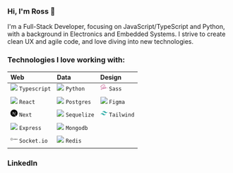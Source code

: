 ### Hi, I'm Ross 👋

I'm a Full-Stack Developer, focusing on JavaScript/TypeScript and Python, with a background in Electronics and Embedded Systems. I strive to create clean UX and agile code, and love diving into new technologies. 

### Technologies I love working with:
| Web | Data | Design |
| :--- | :--- | :--- |
| <img width="16px" src="https://cdn.jsdelivr.net/gh/devicons/devicon/icons/typescript/typescript-original.svg" />  `Typescript` | <img width="16px" src="https://cdn.jsdelivr.net/gh/devicons/devicon/icons/python/python-original.svg" />  `Python` | <img width="16px" src="https://raw.githubusercontent.com/devicons/devicon/2ae2a900d2f041da66e950e4d48052658d850630/icons/sass/sass-original.svg" />  `Sass` |
| | |
| <img width="16px" src="https://cdn.jsdelivr.net/gh/devicons/devicon/icons/react/react-original.svg" />  `React` | <img width="16px" src="https://cdn.jsdelivr.net/gh/devicons/devicon/icons/postgresql/postgresql-original.svg" />  `Postgres` | <img width="16px" src="https://cdn.jsdelivr.net/gh/devicons/devicon/icons/figma/figma-original.svg" />  `Figma` |
| | |
| <img width="16px" src="https://raw.githubusercontent.com/devicons/devicon/2ae2a900d2f041da66e950e4d48052658d850630/icons/nextjs/nextjs-original.svg" />  `Next` | <img width="16px" src="https://cdn.jsdelivr.net/gh/devicons/devicon/icons/sequelize/sequelize-original.svg" />  `Sequelize` | <img width="16px" src="https://raw.githubusercontent.com/devicons/devicon/2ae2a900d2f041da66e950e4d48052658d850630/icons/tailwindcss/tailwindcss-plain.svg" />  `Tailwind` |
| | |
| <img width="16px" src="https://cdn.jsdelivr.net/gh/devicons/devicon/icons/express/express-original.svg" />  `Express` | <img width="16px" src="https://cdn.jsdelivr.net/gh/devicons/devicon/icons/mongodb/mongodb-original.svg" />  `Mongodb` |  |
| | |
| <img width="16px" src="https://raw.githubusercontent.com/devicons/devicon/2ae2a900d2f041da66e950e4d48052658d850630/icons/socketio/socketio-original-wordmark.svg" />  `Socket.io` | <img width="16px" src="https://cdn.jsdelivr.net/gh/devicons/devicon/icons/redis/redis-original.svg" />  `Redis` | |
| | |

### LinkedIn 
